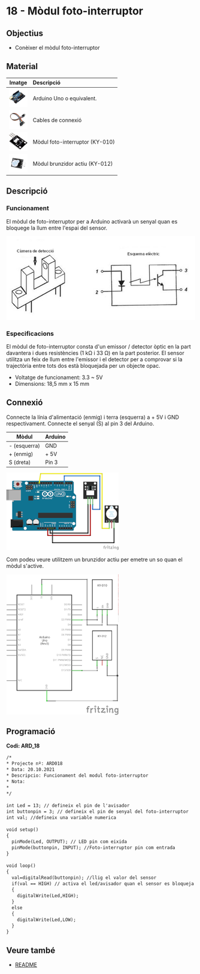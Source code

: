 # 18 - Mòdul foto-interruptor

## Objectius

- Conèixer el mòdul foto-interruptor

## Material

|                               Imatge                               | Descripció                      |
| :----------------------------------------------------------------: | :------------------------------ |
| <img src="./../imatges/mat/mat_unor3.png" width="50" height="50">  | Arduino Uno o equivalent.       |
| <img src="./../imatges/mat/mat_cables.png" width="50" height="50"> | Cables de connexió              |
| <img src="./../imatges/mat/mat_KY-010.png" width="50" height="50"> | Mòdul foto-interruptor (KY-010) |
| <img src="./../imatges/mat/mat_KY-012.png" width="50" height="50"> | Mòdul brunzidor actiu (KY-012)  |

## Descripció

### Funcionament

El mòdul de foto-interruptor per a Arduino activarà un senyal quan es
bloquege la llum entre l'espai del sensor.

![Funcionament foto-interruptor](../imatges/ard/ard_18_01.jpeg)

### Especificacions

El mòdul de foto-interruptor consta d'un emissor / detector òptic en la
part davantera i dues resistències (1 kΩ i 33 Ω) en la part posterior.
El sensor utilitza un feix de llum entre l'emissor i el detector per a
comprovar si la trajectòria entre tots dos està bloquejada per un
objecte opac.

- Voltatge de funcionament: 3.3 ~ 5V
- Dimensions: 18,5 mm x 15 mm

## Connexió

Connecte la línia d'alimentació (enmig) i terra (esquerra) a + 5V i GND
respectivament. Connecte el senyal (S) al pin 3 del Arduino.

| Mòdul        | Arduino |
| ------------ | ------- |
| - (esquerra) | GND     |
| + (enmig)    | + 5V    |
| S (dreta)    | Pin 3   |

![Diagrama de muntatge foto-interruptor](../imatges/ard/ard_18_02.png)

Com podeu veure utilitzem un brunzidor actiu per emetre un so quan el
mòdul s'active.

![Esquema elèctric foto-interruptor](../imatges/ard/ard_18_03.png)

## Programació

**Codi: ARD_18**

```Arduino
/*
* Projecte nº: ARD018
* Data: 20.10.2021
* Descripcio: Funcionament del modul foto-interruptor
* Nota:
*
*/

int Led = 13; // defineix el pin de l'avisador
int buttonpin = 3; // defineix el pin de senyal del foto-interruptor
int val; //defineix una variable numerica

void setup()
{
  pinMode(Led, OUTPUT); // LED pin com eixida
  pinMode(buttonpin, INPUT); //Foto-interruptor pin com entrada
}

void loop()
{
  val=digitalRead(buttonpin); //llig el valor del sensor
  if(val == HIGH) // activa el led/avisador quan el sensor es bloqueja
  {
    digitalWrite(Led,HIGH);
  }
  else
  {
    digitalWrite(Led,LOW);
  }
}
```

## Veure també

- [README](../README.md)
